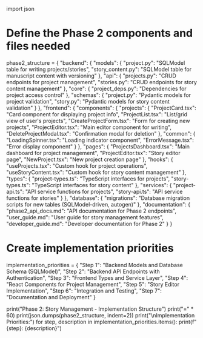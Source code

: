 import json

# Define the Phase 2 components and files needed
phase2_structure = {
    "backend": {
        "models": {
            "project.py": "SQLModel table for writing projects/stories",
            "story_content.py": "SQLModel table for manuscript content with versioning"
        },
        "api": {
            "projects.py": "CRUD endpoints for project management",
            "stories.py": "CRUD endpoints for story content management"
        },
        "core": {
            "project_deps.py": "Dependencies for project access control"
        },
        "schemas": {
            "project.py": "Pydantic models for project validation",
            "story.py": "Pydantic models for story content validation"
        }
    },
    "frontend": {
        "components": {
            "projects": {
                "ProjectCard.tsx": "Card component for displaying project info",
                "ProjectList.tsx": "List/grid view of user's projects",
                "CreateProjectForm.tsx": "Form for creating new projects",
                "ProjectEditor.tsx": "Main editor component for writing",
                "DeleteProjectModal.tsx": "Confirmation modal for deletion"
            },
            "common": {
                "LoadingSpinner.tsx": "Loading indicator component",
                "ErrorMessage.tsx": "Error display component"
            }
        },
        "pages": {
            "ProjectsDashboard.tsx": "Main dashboard for project management",
            "ProjectEditor.tsx": "Story editor page",
            "NewProject.tsx": "New project creation page"
        },
        "hooks": {
            "useProjects.tsx": "Custom hook for project operations",
            "useStoryContent.tsx": "Custom hook for story content management"
        },
        "types": {
            "project-types.ts": "TypeScript interfaces for projects",
            "story-types.ts": "TypeScript interfaces for story content"
        },
        "services": {
            "project-api.ts": "API service functions for projects",
            "story-api.ts": "API service functions for stories"
        }
    },
    "database": {
        "migrations": "Database migration scripts for new tables (SQLModel-driven, autogen)"
    },
    "documentation": {
        "phase2_api_docs.md": "API documentation for Phase 2 endpoints",
        "user_guide.md": "User guide for story management features",
        "developer_guide.md": "Developer documentation for Phase 2"
    }
}

# Create implementation priorities
implementation_priorities = {
    "Step 1": "Backend Models and Database Schema (SQLModel)",
    "Step 2": "Backend API Endpoints with Authentication",
    "Step 3": "Frontend Types and Service Layer",
    "Step 4": "React Components for Project Management",
    "Step 5": "Story Editor Implementation",
    "Step 6": "Integration and Testing",
    "Step 7": "Documentation and Deployment"
}

print("Phase 2: Story Management - Implementation Structure")
print("=" * 60)
print(json.dumps(phase2_structure, indent=2))
print("\nImplementation Priorities:")
for step, description in implementation_priorities.items():
    print(f"{step}: {description}")
